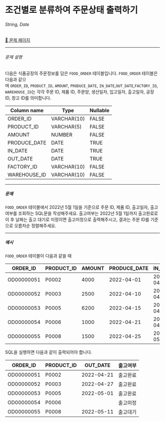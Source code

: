 # 조건별로 분류하여 주문상태 출력하기

###### String, Date

[:link: 문제 페이지](https://school.programmers.co.kr/learn/courses/30/lessons/131113)

---

###### 문제 설명

다음은 식품공장의 주문정보를 담은 `FOOD_ORDER` 테이블입니다. `FOOD_ORDER` 테이블은 다음과 같으며 `ORDER_ID`, `PRODUCT_ID`, `AMOUNT`, `PRODUCE_DATE`, `IN_DATE`,`OUT_DATE`,`FACTORY_ID`, `WAREHOUSE_ID`는 각각 주문 ID, 제품 ID, 주문양, 생산일자, 입고일자, 출고일자, 공장 ID, 창고 ID를 의미합니다.

| Column name  | Type        | Nullable |
| ------------ | ----------- | -------- |
| ORDER_ID     | VARCHAR(10) | FALSE    |
| PRODUCT_ID   | VARCHAR(5)  | FALSE    |
| AMOUNT       | NUMBER      | FALSE    |
| PRODUCE_DATE | DATE        | TRUE     |
| IN_DATE      | DATE        | TRUE     |
| OUT_DATE     | DATE        | TRUE     |
| FACTORY_ID   | VARCHAR(10) | FALSE    |
| WAREHOUSE_ID | VARCHAR(10) | FALSE    |

---

##### 문제

`FOOD_ORDER` 테이블에서 2022년 5월 1일을 기준으로 주문 ID, 제품 ID, 출고일자, 출고여부를 조회하는 SQL문을 작성해주세요. 출고여부는 2022년 5월 1일까지 출고완료로 이 후 날짜는 출고 대기로 미정이면 출고미정으로 출력해주시고, 결과는 주문 ID를 기준으로 오름차순 정렬해주세요.

---

##### 예시

`FOOD_ORDER` 테이블이 다음과 같을 때

| ORDER_ID   | PRODUCT_ID | AMOUNT | PRODUCE_DATE | IN_DATE    | OUT_DATE   | FACTORY_ID | WAREHOUSE_ID |
| ---------- | ---------- | ------ | ------------ | ---------- | ---------- | ---------- | ------------ |
| OD00000051 | P0002      | 4000   | 2022-04-01   | 2022-04-21 | 2022-04-21 | FT19970003 | WH0005       |
| OD00000052 | P0003      | 2500   | 2022-04-10   | 2022-04-27 | 2022-04-27 | FT19970003 | WH0006       |
| OD00000053 | P0005      | 6200   | 2022-04-15   | 2022-04-30 | 2022-05-01 | FT19940003 | WH0003       |
| OD00000054 | P0006      | 1000   | 2022-04-21   | 2022-04-30 | NULL       | FT19940003 | WH0009       |
| OD00000055 | P0008      | 1500   | 2022-04-25   | 2022-05-11 | 2022-05-11 | FT19980003 | WH0009       |

SQL을 실행하면 다음과 같이 출력되어야 합니다.

| ORDER_ID   | PRODUCT_ID | OUT_DATE   | 출고여부 |
| ---------- | ---------- | ---------- | -------- |
| OD00000051 | P0002      | 2022-04-21 | 출고완료 |
| OD00000052 | P0003      | 2022-04-27 | 출고완료 |
| OD00000053 | P0005      | 2022-05-01 | 출고완료 |
| OD00000054 | P0006      |            | 출고미정 |
| OD00000055 | P0008      | 2022-05-11 | 출고대기 |
